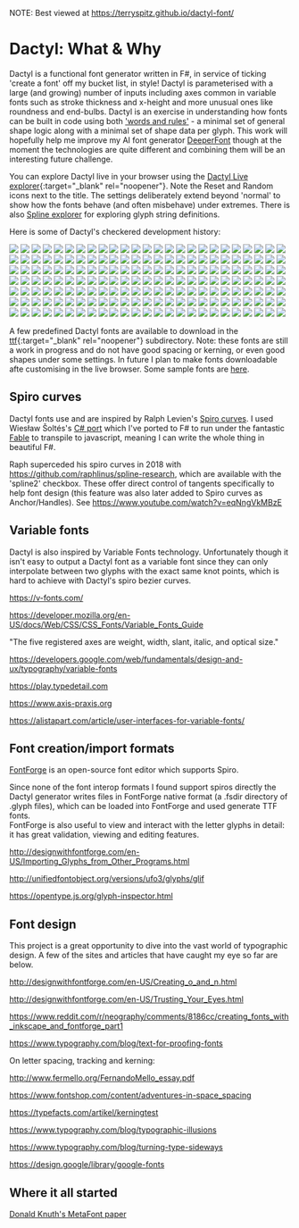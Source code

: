 NOTE: Best viewed at https://terryspitz.github.io/dactyl-font/

# Dactyl: What & Why

Dactyl is a functional font generator written in F#, in service of ticking 'create a font' off my bucket list, in style!  Dactyl is parameterised with a large (and growing) number of inputs including axes common in variable fonts such as stroke thickness and x-height and more unusual ones like roundness and end-bulbs.  Dactyl is an exercise in understanding how fonts can be built in code using both ['words and rules'](https://en.wikipedia.org/wiki/Words_and_Rules) - a minimal set of general shape logic along with a minimal set of shape data per glyph.  This work will hopefully help me improve my AI font generator [DeeperFont](https://github.com/terryspitz/ipython_notebooks/tree/master/deeper) though at the moment the technologies are quite different and combining them will be an interesting future challenge.

You can explore Dactyl live in your browser using the [Dactyl Live explorer](https://terryspitz.github.io/dactyl-font/explorer/public/index.html){:target="_blank" rel="noopener"}.  Note the Reset and Random icons next to the title.  The settings deliberately extend beyond 'normal' to show how the fonts behave (and often misbehave) under extremes. There is also [Spline explorer](https://terryspitz.github.io/dactyl-font/explorer/public/splines.html) for exploring glyph string definitions.

Here is some of Dactyl's checkered development history:

<!-- Fotorama from CDNJS, 19 KB -->
<script src="https://ajax.googleapis.com/ajax/libs/jquery/1.11.1/jquery.min.js"></script>
<link  href="https://cdnjs.cloudflare.com/ajax/libs/fotorama/4.6.4/fotorama.css" rel="stylesheet">
<script src="https://cdnjs.cloudflare.com/ajax/libs/fotorama/4.6.4/fotorama.js"></script>
<div class="fotorama" data-autoplay="300" data-transition="crossfade">
  <img src="png/font (1).png">
  <img src="png/font (2).png">
  <img src="png/font (3).png">
  <img src="png/font (4).png">
  <img src="png/font (5).png">
  <img src="png/font (6).png">
  <img src="png/font (7).png">
  <img src="png/font (8).png">
  <img src="png/font (9).png">
  <img src="png/font (10).png">
  <img src="png/font (11).png">
  <img src="png/font (12).png">
  <img src="png/font (13).png">
  <img src="png/font (14).png">
  <img src="png/font (15).png">
  <img src="png/font (16).png">
  <img src="png/font (17).png">
  <img src="png/font (18).png">
  <img src="png/font (19).png">
  <img src="png/font (20).png">
  <img src="png/font (21).png">
  <img src="png/font (22).png">
  <img src="png/font (23).png">
  <img src="png/font (24).png">
  <img src="png/font (25).png">
  <img src="png/font (26).png">
  <img src="png/font (27).png">
  <img src="png/font (28).png">
  <img src="png/font (29).png">
  <img src="png/font (30).png">
  <img src="png/font (31).png">
  <img src="png/font (32).png">
  <img src="png/font (33).png">
  <img src="png/font (34).png">
  <img src="png/font (35).png">
  <img src="png/font (36).png">
  <img src="png/font (37).png">
  <img src="png/font (38).png">
  <img src="png/font (39).png">
  <img src="png/font (40).png">
  <img src="png/font (41).png">
  <img src="png/font (42).png">
  <img src="png/font (43).png">
  <img src="png/font (44).png">
  <img src="png/font (45).png">
  <img src="png/font (46).png">
  <img src="png/font (47).png">
  <img src="png/font (48).png">
  <img src="png/font (49).png">
  <img src="png/font (50).png">
  <img src="png/font (51).png">
  <img src="png/font (52).png">
  <img src="png/font (53).png">
  <img src="png/font (54).png">
  <img src="png/font (55).png">
  <img src="png/font (56).png">
  <img src="png/font (57).png">
  <img src="png/font (58).png">
  <img src="png/font (59).png">
  <img src="png/font (60).png">
  <img src="png/font (61).png">
  <img src="png/font (62).png">
  <img src="png/font (63).png">
  <img src="png/font (64).png">
  <img src="png/font (65).png">
  <img src="png/font (66).png">
  <img src="png/font (67).png">
  <img src="png/font (68).png">
  <img src="png/font (69).png">
  <img src="png/font (70).png">
  <img src="png/font (71).png">
  <img src="png/font (72).png">
  <img src="png/font (73).png">
  <img src="png/font (74).png">
  <img src="png/font (75).png">
  <img src="png/font (76).png">
  <img src="png/font (77).png">
  <img src="png/font (78).png">
  <img src="png/font (79).png">
  <img src="png/font (80).png">
  <img src="png/font (81).png">
  <img src="png/font (82).png">
  <img src="png/font (83).png">
  <img src="png/font (84).png">
  <img src="png/font (85).png">
  <img src="png/font (86).png">
  <img src="png/font (87).png">
  <img src="png/font (88).png">
  <img src="png/font (89).png">
  <img src="png/font (90).png">
  <img src="png/font (91).png">
  <img src="png/font (92).png">
  <img src="png/font (93).png">
  <img src="png/font (94).png">
  <img src="png/font (95).png">
  <img src="png/font (96).png">
  <img src="png/font (97).png">
  <img src="png/font (98).png">
  <img src="png/font (99).png">
  <img src="png/font (100).png">
  <img src="png/font (101).png">
  <img src="png/font (102).png">
  <img src="png/font (103).png">
  <img src="png/font (104).png">
  <img src="png/font (105).png">
  <img src="png/font (106).png">
  <img src="png/font (107).png">
  <img src="png/font (108).png">
  <img src="png/font (109).png">
  <img src="png/font (110).png">
  <img src="png/font (111).png">
  <img src="png/font (112).png">
  <img src="png/font (113).png">
  <img src="png/font (114).png">
  <img src="png/font (115).png">
  <img src="png/font (116).png">
  <img src="png/font (117).png">
  <img src="png/font (118).png">
  <img src="png/font (119).png">
  <img src="png/font (120).png">
  <img src="png/font (121).png">
  <img src="png/font (122).png">
  <img src="png/font (123).png">
  <img src="png/font (124).png">
  <img src="png/font (125).png">
  <img src="png/font (126).png">
  <img src="png/font (127).png">
  <img src="png/font (128).png">
  <img src="png/font (129).png">
  <img src="png/font (130).png">
  <img src="png/font (131).png">
  <img src="png/font (132).png">
  <img src="png/font (133).png">
  <img src="png/font (134).png">
  <img src="png/font (135).png">
  <img src="png/font (136).png">
  <img src="png/font (137).png">
  <img src="png/font (138).png">
  <img src="png/font (139).png">
  <img src="png/font (140).png">
  <img src="png/font (141).png">
  <img src="png/font (142).png">
  <img src="png/font (143).png">
  <img src="png/font (144).png">
  <img src="png/font (145).png">
  <img src="png/font (146).png">
  <img src="png/font (147).png">
  <img src="png/font (148).png">
  <img src="png/font (149).png">
  <img src="png/font (150).png">
  <img src="png/letters (1).png">
  <img src="png/letters (2).png">
  <img src="png/letters (3).png">
  <img src="png/letters (4).png">
  <img src="png/letters (5).png">
  <img src="png/letters (6).png">
  <img src="png/letters (7).png">
  <img src="png/letters (8).png">
  <img src="png/letters (9).png">
  <img src="png/letters (10).png">
  <img src="png/letters (11).png">
  <img src="png/letters (12).png">
  <img src="png/letters (13).png">
  <img src="png/letters (14).png">
  <img src="png/letters (15).png">
  <img src="png/letters (16).png">
  <img src="png/letters (17).png">
  <img src="png/letters (18).png">
  <img src="png/letters (19).png">
  <img src="png/letters (20).png">
  <img src="png/letters (21).png">
  <img src="png/letters (22).png">
  <img src="png/letters (23).png">
  <img src="png/letters (24).png">
  <img src="png/letters (25).png">
</div>


A few predefined Dactyl fonts are available to download in the [ttf](https://github.com/terryspitz/dactyl-font/tree/SpiroFs/ttf){:target="_blank" rel="noopener"} subdirectory.  Note: these fonts are still a work in progress and do not have good spacing or kerning, or even good shapes under some settings.  In future I plan to make fonts downloadable afte customising in the live browser.  Some sample fonts are [here](allGlyphs.html).

## Spiro curves

Dactyl fonts use and are inspired by Ralph Levien's [Spiro curves](https://www.levien.com/spiro/).  I used Wiesław Šoltés's [C# port](https://github.com/wieslawsoltes/SpiroNet)
which I've ported to F# to run under the fantastic [Fable](https://fable.io/) to transpile to javascript, meaning I can write the whole thing in beautiful F#.

Raph superceded his spiro curves in 2018 with https://github.com/raphlinus/spline-research, which are available with the 'spline2' checkbox.  These offer direct control of tangents specifically to help font design (this feature was also later added to Spiro curves as Anchor/Handles). See https://www.youtube.com/watch?v=eqNngVkMBzE

## Variable fonts

Dactyl is also inspired by Variable Fonts technology.  Unfortunately though it isn't easy to output a Dactyl font as a variable font since they can only interpolate between two glyphs with the exact same knot points, which is hard to achieve with Dactyl's spiro bezier curves.

<https://v-fonts.com/>

<https://developer.mozilla.org/en-US/docs/Web/CSS/CSS_Fonts/Variable_Fonts_Guide>

"The five registered axes are weight, width, slant, italic, and optical size."

<https://developers.google.com/web/fundamentals/design-and-ux/typography/variable-fonts>

<https://play.typedetail.com>

<https://www.axis-praxis.org>

<https://alistapart.com/article/user-interfaces-for-variable-fonts/>


## Font creation/import formats

[FontForge](https://fontforge.org/en-US) is an open-source font editor which supports Spiro.  

Since none of the font interop formats I found support spiros directly the Dactyl generator writes files in FontForge native format (a .fsdir directory of .glyph files), which can be loaded into FontForge and used generate TTF fonts.  
FontForge is also useful to view and interact with the letter glyphs in detail: it has great validation, viewing and editing features.

<http://designwithfontforge.com/en-US/Importing_Glyphs_from_Other_Programs.html>

<http://unifiedfontobject.org/versions/ufo3/glyphs/glif>

<https://opentype.js.org/glyph-inspector.html>

## Font design

This project is a great opportunity to dive into the vast world of typographic design.  A few of the sites and articles that have caught my eye so far are below.  

<http://designwithfontforge.com/en-US/Creating_o_and_n.html>

<http://designwithfontforge.com/en-US/Trusting_Your_Eyes.html>

<https://www.reddit.com/r/neography/comments/8186cc/creating_fonts_with_inkscape_and_fontforge_part1>

<https://www.typography.com/blog/text-for-proofing-fonts>

On letter spacing, tracking and kerning: 

<http://www.fermello.org/FernandoMello_essay.pdf>

<https://www.fontshop.com/content/adventures-in-space_spacing>

<https://typefacts.com/artikel/kerningtest>

<https://www.typography.com/blog/typographic-illusions>

<https://www.typography.com/blog/turning-type-sideways>

<https://design.google/library/google-fonts>



## Where it all started

[Donald Knuth's MetaFont paper](http://www.math.lsa.umich.edu/~millerpd/docs/501_Winter13/Knuth79.pdf)

